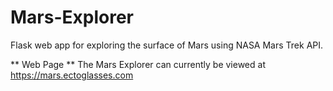 # Mars-Explorer
Flask web app for exploring the surface of Mars using NASA Mars Trek API.

** Web Page **
The Mars Explorer can currently be viewed at https://mars.ectoglasses.com
